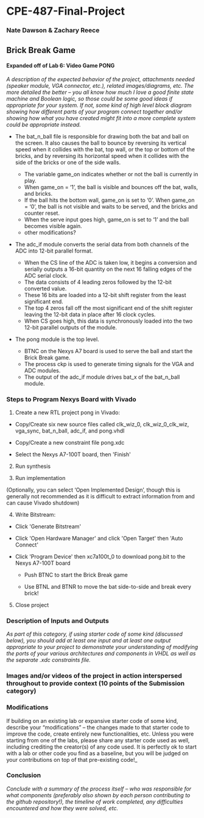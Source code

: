 # CPE-487-Final-Project
### Nate Dawson & Zachary Reece
## Brick Break Game
#### Expanded off of Lab 6: Video Game PONG

_A description of the expected behavior of the project, attachments needed (speaker module, VGA connector, etc.), related images/diagrams, etc. The more detailed the better – you all know how much I love a good finite state machine and Boolean logic, so those could be some good ideas if appropriate for your system. If not, some kind of high level block diagram showing how different parts of your program connect together and/or showing how what you have created might fit into a more complete system could be appropriate instead._

- The bat_n_ball file is responsible for drawing both the bat and ball on the screen. It also causes the ball to bounce by reversing its vertical speed when it collides with the bat, top wall, or the top or bottom of the bricks, and by reversing its horizontal speed when it collides with the side of the bricks or one of the side walls.

  - The variable game_on indicates whether or not the ball is currently in play.
  - When game_on = ‘1’, the ball is visible and bounces off the bat, walls, and bricks.
  - If the ball hits the bottom wall, game_on is set to ‘0’. When game_on = ‘0’, the ball is not visible and waits to be served, and the bricks and counter reset.
  - When the serve input goes high, game_on is set to ‘1’ and the ball becomes visible again.
  - other modifications?

- The adc_if module converts the serial data from both channels of the ADC into 12-bit parallel format.
  - When the CS line of the ADC is taken low, it begins a conversion and serially outputs a 16-bit quantity on the next 16 falling edges of the ADC serial clock.
  - The data consists of 4 leading zeros followed by the 12-bit converted value.
  - These 16 bits are loaded into a 12-bit shift register from the least significant end.
  - The top 4 zeros fall off the most significant end of the shift register leaving the 12-bit data in place after 16 clock cycles.
  - When CS goes high, this data is synchronously loaded into the two 12-bit parallel outputs of the module.

- The pong module is the top level.
  - BTNC on the Nexys A7 board is used to serve the ball and start the Brick Break game.
  - The process ckp is used to generate timing signals for the VGA and ADC modules.
  - The output of the adc_if module drives bat_x of the bat_n_ball module.

### Steps to Program Nexys Board with Vivado

1. Create a new RTL project pong in Vivado:

- Copy/Create six new source files called clk_wiz_0, clk_wiz_0_clk_wiz, vga_sync, bat_n_ball, adc_if, and pong.vhdl

- Copy/Create a new constraint file pong.xdc

- Select the Nexys A7-100T board, then 'Finish'

2. Run synthesis

3. Run implementation

(Optionally, you can select ‘Open Implemented Design’, though this is generally not recommended as it is difficult to extract information from and can cause Vivado shutdown)

4. Write Bitstream:

- Click 'Generate Bitstream'

- Click 'Open Hardware Manager' and click 'Open Target' then 'Auto Connect'

- Click 'Program Device' then xc7a100t_0 to download pong.bit to the Nexys A7-100T board

  - Push BTNC to start the Brick Break game

  - Use BTNL and BTNR to move the bat side-to-side and break every brick!

5. Close project

### Description of Inputs and Outputs
_As part of this category, if using starter code of some kind (discussed below), you should add at least one input and at least one output appropriate to your project to demonstrate your understanding of modifying the ports of your various architectures and components in VHDL as well as the separate .xdc constraints file._

### Images and/or videos of the project in action interspersed throughout to provide context (10 points of the Submission category)

### Modifications
If building on an existing lab or expansive starter code of some kind, describe your “modifications” – the changes made to that starter code to improve the code, create entirely new functionalities, etc. Unless you were starting from one of the labs, please share any starter code used as well, including crediting the creator(s) of any code used. It is perfectly ok to start with a lab or other code you find as a baseline, but you will be judged on your contributions on top of that pre-existing code!_

### Conclusion
_Conclude with a summary of the process itself – who was responsible for what components (preferably also shown by each person contributing to the github repository!), the timeline of work completed, any difficulties encountered and how they were solved, etc._
